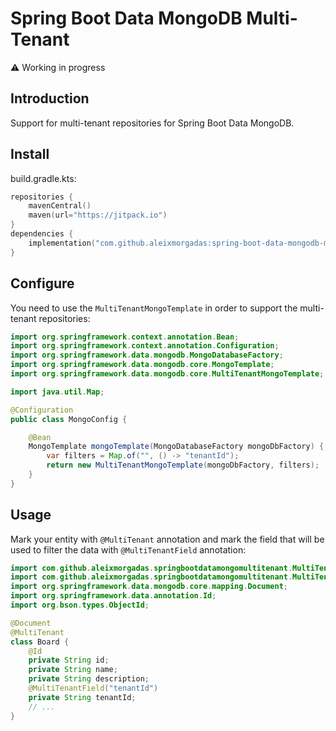 # Spring Boot Data MongoDB Multi-Tenant

:warning: Working in progress

## Introduction

Support for multi-tenant repositories for Spring Boot Data MongoDB.

## Install

build.gradle.kts: 

```kotlin
repositories {
    mavenCentral()
    maven(url="https://jitpack.io")
}
dependencies {
    implementation("com.github.aleixmorgadas:spring-boot-data-mongodb-multitenant:main-SNAPSHOT")
}
```

## Configure

You need to use the `MultiTenantMongoTemplate` in order to support the multi-tenant repositories:

```java
import org.springframework.context.annotation.Bean;
import org.springframework.context.annotation.Configuration;
import org.springframework.data.mongodb.MongoDatabaseFactory;
import org.springframework.data.mongodb.core.MongoTemplate;
import org.springframework.data.mongodb.core.MultiTenantMongoTemplate;

import java.util.Map;

@Configuration
public class MongoConfig {

    @Bean
    MongoTemplate mongoTemplate(MongoDatabaseFactory mongoDbFactory) {
        var filters = Map.of("", () -> "tenantId");
        return new MultiTenantMongoTemplate(mongoDbFactory, filters);
    }
}
```

## Usage

Mark your entity with `@MultiTenant` annotation and mark the field that will be used to filter the data with `@MultiTenantField` annotation:

```java
import com.github.aleixmorgadas.springbootdatamongomultitenant.MultiTenant;
import com.github.aleixmorgadas.springbootdatamongomultitenant.MultiTenantField;
import org.springframework.data.mongodb.core.mapping.Document;
import org.springframework.data.annotation.Id;
import org.bson.types.ObjectId;

@Document
@MultiTenant
class Board {
    @Id
    private String id;
    private String name;
    private String description;
    @MultiTenantField("tenantId")
    private String tenantId;
    // ...
}
```


